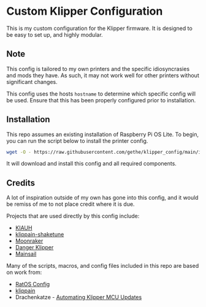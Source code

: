 # Custom Klipper Configuration

This is my custom configuration for the Klipper firmware. It is designed to be
easy to set up, and highly modular.

## Note

This config is tailored to my own printers and the specific idiosyncrasies and
mods they have. As such, it may not work well for other printers without
significant changes.

This config uses the hosts `hostname` to determine which specific config will be
used. Ensure that this has been properly configured prior to installation.

## Installation

This repo assumes an existing installation of Raspberry Pi OS Lite. To begin,
you can run the script below to install the printer config.

``` bash
wget -O - https://raw.githubusercontent.com/gethe/klipper_config/main/install.sh | bash
```

It will download and install this config and all required components.

## Credits

A lot of inspiration outside of my own has gone into this config, and it would
be remiss of me to not place credit where it is due.

Projects that are used directly by this config include:

* [KIAUH]
* [klippain-shaketune]
* [Moonraker]
* [Danger Klipper]
* [Mainsail]

Many of the scripts, macros, and config files included in this repo are based on
work from:

* [RatOS Config]
* [klippain]
* Drachenkatze - [Automating Klipper MCU Updates](https://docs.vorondesign.com/community/howto/drachenkatze/automating_klipper_mcu_updates.html)

[Danger Klipper]: https://github.com/DangerKlippers/danger-klipper
[Moonraker]: https://github.com/Arksine/moonraker
[Mainsail]: https://github.com/mainsail-crew/mainsail
[klippain]: https://github.com/Frix-x/klippain
[klippain-shaketune]: https://github.com/Frix-x/klippain-shaketune
[KIAUH]: https://github.com/th33xitus/kiauh
[RatOS Config]: https://github.com/Rat-OS/RatOS-configuration
